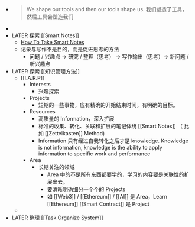 - > We shape our tools and then our tools shape us.
  我们塑造了工具，然后工具会塑造我们
-
- LATER 探索  [[Smart Notes]]
	- [How To Take Smart Notes](https://fortelabs.com/blog/how-to-take-smart-notes/)
	- 记录与写作不是目的，而是促进思考的方法
		- 问题 / 兴趣点 -> 研究 / 整理（思考） -> 写作输出（思考）-> 新问题 / 新兴趣点
- LATER 探索 [[知识管理方法]]
	- [[I.A.R.P]]
		- Interests
			- 兴趣探索
		- Projects
			- 短期的一些事物，应有精确的开始结束时间，有明确的目标。
		- Resources
			- 高质量的 Information，深入扩展
			- 标准的收集、转化、关联和扩展的笔记体统 [[Smart Notes]] （ 比如 [[Zettelkasten]] Method)
			- Information 只有经过自我转化之后才是 knowledge. Knowledge is not information,  knowledge is the ability to apply information to specific work and performance
		- Area
			- 长期关注的领域
				- Area 中的不是所有东西都要学的，学习的内容要是关联性的扩展出去。
				- 要清晰明确细分一个个的 Projects
				- 如 [[Web3]] / [[Ethereum]] / [[AI]] 是 Area，Learn [[Ethereum]] [[Smart Contract]] 是 Project
	-
- LATER 整理 [[Task Organize System]]